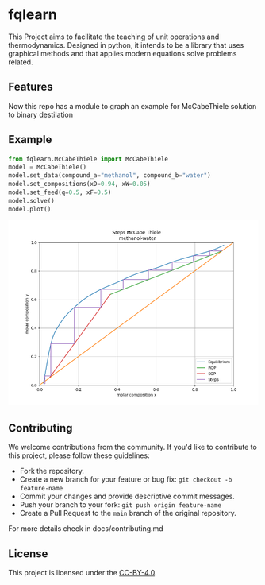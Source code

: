 # fqlearn

This Project aims to facilitate the teaching of unit operations and thermodynamics. Designed in python, it intends to be a library that uses graphical methods and that applies modern equations solve problems related.

## Features

Now this repo has a module to graph an example for McCabeThiele solution to binary destilation

## Example

```python
from fqlearn.McCabeThiele import McCabeThiele
model = McCabeThiele()
model.set_data(compound_a="methanol", compound_b="water")
model.set_compositions(xD=0.94, xW=0.05)
model.set_feed(q=0.5, xF=0.5)
model.solve()
model.plot()
```

![mccabe thiele](docs/img/mccabethiele.png)

## Contributing

We welcome contributions from the community. If you'd like to contribute to this project, please follow these guidelines:

- Fork the repository.
- Create a new branch for your feature or bug fix: `git checkout -b feature-name`
- Commit your changes and provide descriptive commit messages.
- Push your branch to your fork: `git push origin feature-name`
- Create a Pull Request to the `main` branch of the original repository.

For more details check in docs/contributing.md 

## License

This project is licensed under the [CC-BY-4.0](./LICENSE.md).
